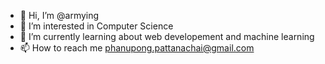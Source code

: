 - 👋 Hi, I’m @armying
- 👀 I’m interested in Computer Science
- 🌱 I’m currently learning about web developement and machine learning
- 📫 How to reach me phanupong.pattanachai@gmail.com

<!---
armying/armying is a ✨ special ✨ repository because its `README.md` (this file) appears on your GitHub profile.
You can click the Preview link to take a look at your changes.
--->
